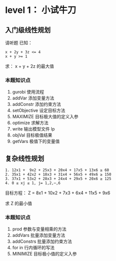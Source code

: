 
# level 1： 小试牛刀


## 入门级线性规划

请听题
已知：
```
x + 2y + 3z <= 4
x + y >= 1
```
求： x + y + 2z 的最大值

### 本题知识点

1. gurobi 使用流程
2. addVar 添加变量方法
3. addConstr 添加约束方法
4. setObjective 设定目标方法
5. MAXIMIZE 目标极大值的定义入参
6. optimize 求解方法
7. write 输出模型文件 lp
8. objVal 目标极值结果
9. getVars 极值下的变量值



## 复杂线性规划

```
1. 12x1​ +  9x2 + 25x3​ + 20x4​ + 17x5​ + 13x6 ​≥ 60
2. 35x1​ + 42x2​ + 18x3​ + 31x4​ + 56x5​ + 49x6 ​≥ 150
3. 37x1​ + 53x2​ + 28x3​ + 24x4​ + 29x5​ + 20x6 ​≥ 125
4. 0 ≤ xj​ ≤ 1, j= 1,2,⋯,6
```

目标方程： ​Z = 8x1​ + 10x2​ + 7x3​ + 6x4​ + 11x5​ + 9x6

求 Z 的最小值​


### 本题知识点

1. prod 参数与变量相乘的方法
2. addVars 批量添加变量方法
3. addConstrs 批量添加约束方法
4. for in 行内循环的写法
5. MINIMIZE 目标极小值的定义入参
